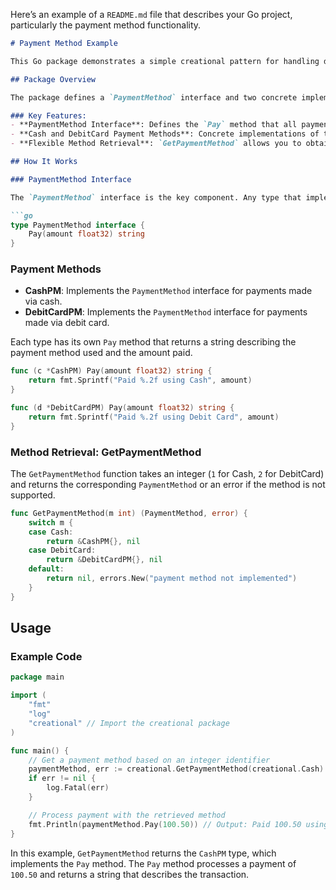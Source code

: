 Here’s an example of a `README.md` file that describes your Go project, particularly the payment method functionality.

```markdown
# Payment Method Example

This Go package demonstrates a simple creational pattern for handling different payment methods, such as Cash and Debit Card. The main purpose of this package is to provide a clean and extendable way to manage various payment methods by using interfaces and constants.

## Package Overview

The package defines a `PaymentMethod` interface and two concrete implementations: `CashPM` and `DebitCardPM`. Each implementation provides its own version of the `Pay` method, which processes a payment for the specified amount.

### Key Features:
- **PaymentMethod Interface**: Defines the `Pay` method that all payment methods must implement.
- **Cash and DebitCard Payment Methods**: Concrete implementations of the `PaymentMethod` interface, each implementing its own version of the `Pay` method.
- **Flexible Method Retrieval**: `GetPaymentMethod` allows you to obtain a payment method based on an integer identifier (e.g., `1` for Cash, `2` for DebitCard).

## How It Works

### PaymentMethod Interface

The `PaymentMethod` interface is the key component. Any type that implements the `Pay` method will be considered a valid payment method.

```go
type PaymentMethod interface {
	Pay(amount float32) string
}
```

### Payment Methods

- **CashPM**: Implements the `PaymentMethod` interface for payments made via cash.
- **DebitCardPM**: Implements the `PaymentMethod` interface for payments made via debit card.

Each type has its own `Pay` method that returns a string describing the payment method used and the amount paid.

```go
func (c *CashPM) Pay(amount float32) string {
	return fmt.Sprintf("Paid %.2f using Cash", amount)
}

func (d *DebitCardPM) Pay(amount float32) string {
	return fmt.Sprintf("Paid %.2f using Debit Card", amount)
}
```

### Method Retrieval: GetPaymentMethod

The `GetPaymentMethod` function takes an integer (`1` for Cash, `2` for DebitCard) and returns the corresponding `PaymentMethod` or an error if the method is not supported.

```go
func GetPaymentMethod(m int) (PaymentMethod, error) {
	switch m {
	case Cash:
		return &CashPM{}, nil
	case DebitCard:
		return &DebitCardPM{}, nil
	default:
		return nil, errors.New("payment method not implemented")
	}
}
```

## Usage

### Example Code

```go
package main

import (
	"fmt"
	"log"
	"creational" // Import the creational package
)

func main() {
	// Get a payment method based on an integer identifier
	paymentMethod, err := creational.GetPaymentMethod(creational.Cash)
	if err != nil {
		log.Fatal(err)
	}

	// Process payment with the retrieved method
	fmt.Println(paymentMethod.Pay(100.50)) // Output: Paid 100.50 using Cash
}
```

In this example, `GetPaymentMethod` returns the `CashPM` type, which implements the `Pay` method. The `Pay` method processes a payment of `100.50` and returns a string that describes the transaction.

